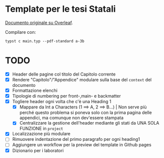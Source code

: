 # Template per le tesi Statali

[Documento originale su Overleaf](https://www.overleaf.com/project/641879675262cde2a670826b).

Compilare con:

```shell
typst c main.typ --pdf-standard a-3b
```

# TODO

- [x] Header delle pagine col titolo del Capitolo corrente
- [x] Rendere "Capitolo"/"Appendice" modulare sulla base del `context` del documento
- [x] Formattazione elenchi
- [x] Tipologie di numbering per front-,main- e backmatter
- [x] Togliere header ogni volta che c'è una Heading 1
  - [x] Mappare da Int a Characters (1 ==> A, 2 ==> B...) | Non serve più perché questo problema si poneva solo con la prima pagina delle appendici, ma comunque non dev'essere stampata
  - [x] Centralizzare la gestione dell'header mediante gli stati da UNA SOLA FUNZIONE in `project`
- [x] Localizzazione più modulare
- [ ] Rimuovere indentazione del primo paragrafo per ogni heading1
- [ ] Aggiungere un workflow per la preview del template in Github pages
- [x] Dizionario per i laboratori
